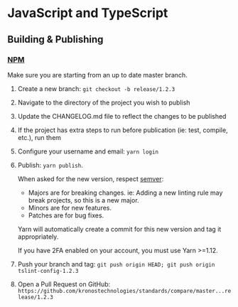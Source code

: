 # JavaScript and TypeScript

## Building & Publishing

### [NPM](npmjs.org)

Make sure you are starting from an up to date master branch.

1. Create a new branch: `git checkout -b release/1.2.3`
1. Navigate to the directory of the project you wish to publish
1. Update the CHANGELOG.md file to reflect the changes to be published
1. If the project has extra steps to run before publication (ie: test, compile, etc.), run them
1. Configure your username and email: `yarn login`
1. Publish: `yarn publish`.

   When asked for the new version, respect [semver](https://semver.org/):
    * Majors are for breaking changes. ie: Adding a new linting rule may break projects, so this is a new major.
    * Minors are for new features.
    * Patches are for bug fixes.

   Yarn will automatically create a commit for this new version and tag it appropriately.

   If you have 2FA enabled on your account, you must use Yarn >=1.12.
1. Push your branch and tag: `git push origin HEAD; git push origin tslint-config-1.2.3`
1. Open a Pull Request on GitHub: `https://github.com/kronostechnologies/standards/compare/master...release/1.2.3`
